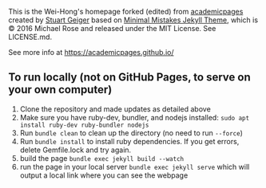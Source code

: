 This is the Wei-Hong's homepage forked (edited) from [academicpages](https://github.com/academicpages/academicpages.github.io.git) created by [Stuart Geiger](https://github.com/staeiou) based on [Minimal Mistakes Jekyll Theme](https://mmistakes.github.io/minimal-mistakes/), which is © 2016 Michael Rose and released under the MIT License. See LICENSE.md.

See more info at https://academicpages.github.io/

## To run locally (not on GitHub Pages, to serve on your own computer)

1. Clone the repository and made updates as detailed above
1. Make sure you have ruby-dev, bundler, and nodejs installed: `sudo apt install ruby-dev ruby-bundler nodejs`
1. Run `bundle clean` to clean up the directory (no need to run `--force`)
1. Run `bundle install` to install ruby dependencies. If you get errors, delete Gemfile.lock and try again.
1. build the page `bundle exec jekyll build --watch`
1. run the page in your local server `bundle exec jekyll serve` which will output a local link where you can see the webpage
